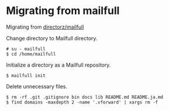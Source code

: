 Migrating from mailfull
=======================

Migrating from [directorz/mailfull](https://github.com/directorz/mailfull)

Change directory to Mailfull directory.

```
# su - mailfull
$ cd /home/mailfull
```

Initialize a directory as a Mailfull repository.

```
$ mailfull init
```

Delete unnecessary files.

```
$ rm -rf .git .gitignore bin docs lib README.md README.ja.md
$ find domains -maxdepth 2 -name '.vforward' | xargs rm -f
```
